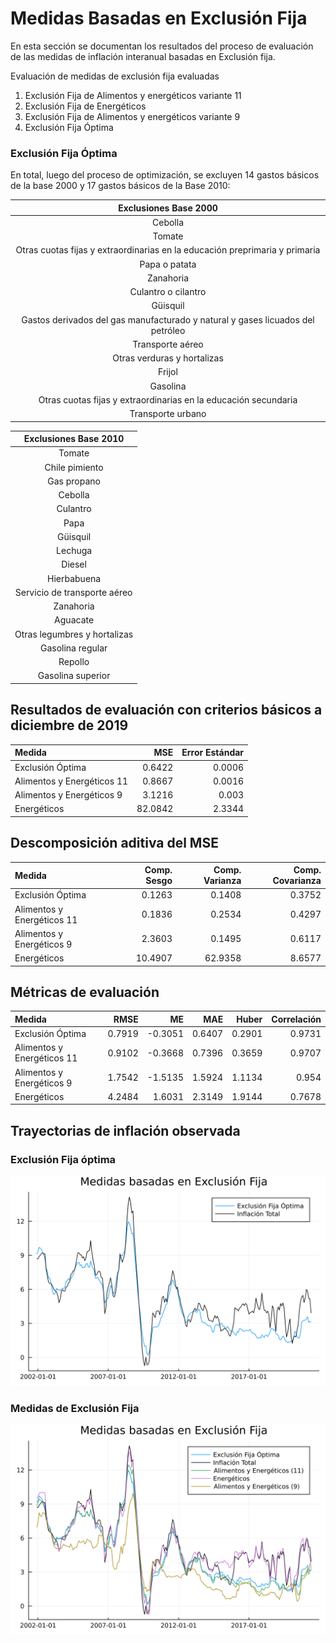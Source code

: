 # Medidas Basadas en Exclusión Fija 

En esta sección se documentan los resultados del proceso de evaluación de las medidas de inflación interanual basadas en Exclusión fija.

Evaluación de medidas de exclusión fija evaluadas
 1. Exclusión Fija de Alimentos y energéticos variante 11
 2. Exclusión Fija de Energéticos 
 3. Exclusión Fija de Alimentos y energéticos variante 9
 4. Exclusión Fija Óptima 


### Exclusión Fija Óptima

En total, luego del proceso de optimización, se excluyen 14 gastos básicos de la base 2000 y 17 gastos básicos de la Base 2010:

| Exclusiones Base 2000                                                             |
|:---------------------------------------------------------------------------------:|
| Cebolla                                                                           |
| Tomate                                                                            |
| Otras cuotas fijas y extraordinarias en la educación preprimaria y primaria       |
| Papa o patata                                                                     |
| Zanahoria                                                                         |
| Culantro o cilantro                                                               |
| Güisquil                                                                          |    
| Gastos derivados del gas manufacturado y natural y gases licuados del petróleo    |
| Transporte aéreo                                                                  |
| Otras verduras y hortalizas                                                       |
| Frijol                                                                            |
| Gasolina                                                                          |
| Otras cuotas fijas y extraordinarias en la educación secundaria                   |
| Transporte urbano                                                                 |



| Exclusiones Base 2010             |
|:---------------------------------:|
| Tomate                            |
| Chile pimiento                    |
| Gas propano                       |
| Cebolla                           |
| Culantro                          |
| Papa                              |
| Güisquil                          |    
| Lechuga                           |
| Diesel                            |
| Hierbabuena                       |
| Servicio de transporte aéreo      |
| Zanahoria                         |
| Aguacate                          |
| Otras legumbres y hortalizas      |
| Gasolina regular                  |
| Repollo                           |
| Gasolina superior                 |

## Resultados de evaluación con criterios básicos a diciembre de 2019

| Medida                     | MSE      | Error Estándar | 
|:---------------------------|---------:|---------------:|
| Exclusión Óptima           |   0.6422 |        0.0006  |
| Alimentos y Energéticos 11 |   0.8667 |        0.0016  |
| Alimentos y Energéticos 9  |   3.1216 |         0.003  |
| Energéticos                |  82.0842 |        2.3344  | 

## Descomposición aditiva del MSE

|                     Medida | Comp. Sesgo |  Comp. Varianza |  Comp. Covarianza | 
|:---------------------------|------------:|----------------:|------------------:|
|           Exclusión Óptima |       0.1263|           0.1408|             0.3752|
| Alimentos y Energéticos 11 |       0.1836|           0.2534|             0.4297|
|  Alimentos y Energéticos 9 |       2.3603|           0.1495|             0.6117|
|                Energéticos |      10.4907|          62.9358|             8.6577|


## Métricas de evaluación 

|                     Medida |     RMSE |       ME |      MAE |    Huber | Correlación |
|:---------------------------|---------:|---------:|---------:|---------:|------------:|
|           Exclusión Óptima |   0.7919 |  -0.3051 |   0.6407 |   0.2901 |      0.9731 |
| Alimentos y Energéticos 11 |   0.9102 |  -0.3668 |   0.7396 |   0.3659 |      0.9707 |
|  Alimentos y Energéticos 9 |   1.7542 |  -1.5135 |   1.5924 |   1.1134 |       0.954 |
|                Energéticos |   4.2484 |   1.6031 |   2.3149 |   1.9144 |      0.7678 |


## Trayectorias de inflación observada

### Exclusión Fija óptima

![Trayectoria Óptima observada](images/Fx-Ex/optima.svg)

### Medidas de Exclusión Fija
![Trayectoria Óptima observada](images/Fx-Ex/Trayectorias-FxEx.svg)